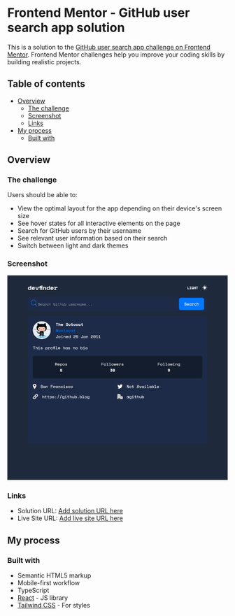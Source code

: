 # Frontend Mentor - GitHub user search app solution

This is a solution to the [GitHub user search app challenge on Frontend Mentor](https://www.frontendmentor.io/challenges/github-user-search-app-Q09YOgaH6). Frontend Mentor challenges help you improve your coding skills by building realistic projects.

## Table of contents

- [Overview](#overview)
  - [The challenge](#the-challenge)
  - [Screenshot](#screenshot)
  - [Links](#links)
- [My process](#my-process)
  - [Built with](#built-with)

## Overview

### The challenge

Users should be able to:

- View the optimal layout for the app depending on their device's screen size
- See hover states for all interactive elements on the page
- Search for GitHub users by their username
- See relevant user information based on their search
- Switch between light and dark themes

### Screenshot

![](./Screenshot%202024-04-28%20at%2012-30-57%20Frontend%20Mentor%20GitHub%20user%20search%20app.png)

### Links

- Solution URL: [Add solution URL here](https://github.com/mujeebcodes/github-user-search)
- Live Site URL: [Add live site URL here](https://your-live-site-url.com)

## My process

### Built with

- Semantic HTML5 markup
- Mobile-first workflow
- TypeScript
- [React](https://reactjs.org/) - JS library
- [Tailwind CSS](https://tailwindcss.com/) - For styles
